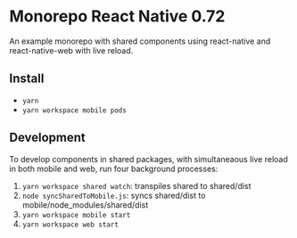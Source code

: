 # Monorepo React Native 0.72

An example monorepo with shared components using react-native and react-native-web with live reload.

## Install

- `yarn`
- `yarn workspace mobile pods`

## Development

To develop components in shared packages, with simultaneaous live reload in both mobile and web, run four background processes:

1. `yarn workspace shared watch`: transpiles shared to shared/dist
2. `node syncSharedToMobile.js`: syncs shared/dist to mobile/node_modules/shared/dist
3. `yarn workspace mobile start`
4. `yarn workspace web start`
